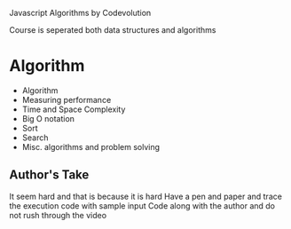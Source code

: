 Javascript Algorithms by Codevolution

Course is seperated both data structures and algorithms

# Algorithm

- Algorithm
- Measuring performance
- Time and Space Complexity
- Big O notation
- Sort
- Search
- Misc. algorithms and problem solving

## Author's Take
It seem hard and that is because it is hard
Have a pen and paper and trace the execution code with sample input
Code along with the author and do not rush through the video
